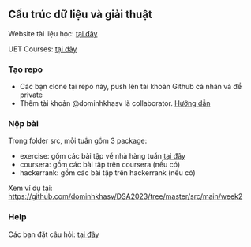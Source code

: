 ## Cấu trúc dữ liệu và giải thuật


Website tài liệu học: [tại đây](https://cautrucdulieugiaithuat.wordpress.com)

UET Courses: [tại đây](https://courses.uet.vnu.edu.vn/course/view.php?id=10391)
### Tạo repo
* Các bạn clone tại repo này, push lên tài khoản Github cá nhân và để private
* Thêm tài khoản @dominhkhasv là collaborator. [Hướng dẫn](https://docs.github.com/en/account-and-profile/setting-up-and-managing-your-personal-account-on-github/managing-access-to-your-personal-repositories/inviting-collaborators-to-a-personal-repository)

### Nộp bài

Trong folder src, mỗi tuần gồm 3 package:
* exercise: gồm các bài tập về nhà hàng tuần [tại đây](https://cautrucdulieugiaithuat.wordpress.com/blog/)
* coursera: gồm các bài tập trên coursera (nếu có)
* hackerrank: gồm các bài tập trên hackerrank (nếu có)

Xem ví dụ tại: https://github.com/dominhkhasv/DSA2023/tree/master/src/main/week2


### Help
Các bạn đặt câu hỏi: [tại đây](https://piazza.com/class/llly50wsom653f)

